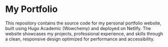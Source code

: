 # My Portfolio
This repository contains the source code for my personal portfolio website, built using Hugo Academic (Wowchemy) and deployed on Netlify. The website showcases my projects, professional experience, and skills through a clean, responsive design optimized for performance and accessibility.
